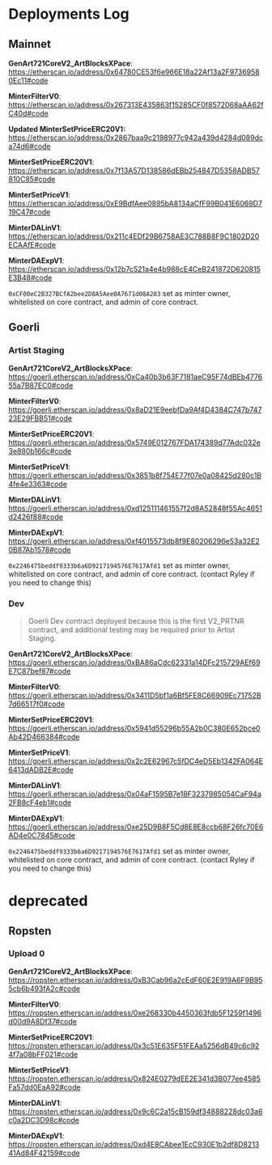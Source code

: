 # Deployments Log

## Mainnet

**GenArt721CoreV2_ArtBlocksXPace**:
https://etherscan.io/address/0x64780CE53f6e966E18a22Af13a2F97369580Ec11#code

**MinterFilterV0**:
https://etherscan.io/address/0x267313E435863f15285CF0f8572068aAA62fC40d#code

**Updated MinterSetPriceERC20V1:** https://etherscan.io/address/0x2867baa9c2198977c942a439d4284d089dca74d6#code

**MinterSetPriceERC20V1**:
https://etherscan.io/address/0x7f13A57D138586dEBb254847D5358ADB57810C85#code

**MinterSetPriceV1**:
https://etherscan.io/address/0xE9BdfAee0895bA8134aCfF99B041E6069D719C47#code

**MinterDALinV1**:
https://etherscan.io/address/0x211c4EDf29B6758AE3C788B8F9C1802D20ECAAfE#code

**MinterDAExpV1**:
https://etherscan.io/address/0x12b7c521a4e4b988cE4CeB241872D620815E3B48#code

`0xCF00eC2B327BCfA2bee2D8A5Aee0A7671d08A283` set as minter owner, whitelisted on core contract, and admin of core contract.

## Goerli

### Artist Staging

**GenArt721CoreV2_ArtBlocksXPace**:
https://goerli.etherscan.io/address/0xCa40b3b63F7181aeC95F74dBEb477655a7B87EC0#code

**MinterFilterV0**:
https://goerli.etherscan.io/address/0x8aD21E9eebfDa9Af4D4384C747b74723E29FBB51#code

**MinterSetPriceERC20V1**:
https://goerli.etherscan.io/address/0x5749E012767FDA174389d77Adc032e3e880b166c#code

**MinterSetPriceV1**:
https://goerli.etherscan.io/address/0x3851b8f754E77f07e0a08425d280c1B4fe4e3363#code

**MinterDALinV1**:
https://goerli.etherscan.io/address/0xd125111461557f2d8A52848f55Ac4651d2426f88#code

**MinterDAExpV1**:
https://goerli.etherscan.io/address/0xf4015573db8f9E80206296e53a32E20B87Ab1578#code

`0x2246475beddf9333b6a6D9217194576E7617Afd1` set as minter owner, whitelisted on core contract, and admin of core contract. (contact Ryley if you need to change this)

### Dev

> Goerli Dev contract deployed because this is the first V2_PRTNR contract, and additional testing may be required prior to Artist Staging.

**GenArt721CoreV2_ArtBlocksXPace**:
https://goerli.etherscan.io/address/0xBA86aCdc62331a14DFc215729AEf69E7C87bef87#code

**MinterFilterV0**:
https://goerli.etherscan.io/address/0x3411D5bf1a6Bf5FE8C66909Ec71752B7d66517f0#code

**MinterSetPriceERC20V1**:
https://goerli.etherscan.io/address/0x5941d55296b55A2b0C380E652bce0Ab42D466384#code

**MinterSetPriceV1**:
https://goerli.etherscan.io/address/0x2c2E62967c5fDC4eD5Eb1342FA064E6413dADB2E#code

**MinterDALinV1**:
https://goerli.etherscan.io/address/0x04aF1595B7e18F3237985054CaF94a2FB8cF4eb1#code

**MinterDAExpV1**:
https://goerli.etherscan.io/address/0xe25D9B8F5Cd8E8E8ccb68F26fc70E6AD4e0C7845#code

`0x2246475beddf9333b6a6D9217194576E7617Afd1` set as minter owner, whitelisted on core contract, and admin of core contract. (contact Ryley if you need to change this)

# deprecated

## Ropsten

### Upload 0

**GenArt721CoreV2_ArtBlocksXPace**:
https://ropsten.etherscan.io/address/0xB3Cab96a2cEdF60E2E919A6F9B955cb6b493fA2c#code

**MinterFilterV0**:
https://ropsten.etherscan.io/address/0xe268330b4450363fdb5F1259f1496d00d9A8Df37#code

**MinterSetPriceERC20V1**:
https://ropsten.etherscan.io/address/0x3c51E635F51FEAa5256dB49c6c924f7a08bFF021#code

**MinterSetPriceV1**:
https://ropsten.etherscan.io/address/0x824E0279dEE2E341d3B077ee4585Fa57dd0EaA92#code

**MinterDALinV1**:
https://ropsten.etherscan.io/address/0x9c6C2a15cB159df34888228dc03a6c0a2DC3D98c#code

**MinterDAExpV1**:
https://ropsten.etherscan.io/address/0xd4E8CAbee1EcC930E1b2df8D821341Ad84F42159#code

